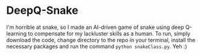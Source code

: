 # DeepQ-Snake
I'm horrible at snake, so I made an AI-driven game of snake using deep Q-learning to compensate for my lackluster skills as a human. To run, simply download the code, change directory to the repo in your terminal, install the necessary packages and run the command `python snakeClass.py`. Yeh :)
